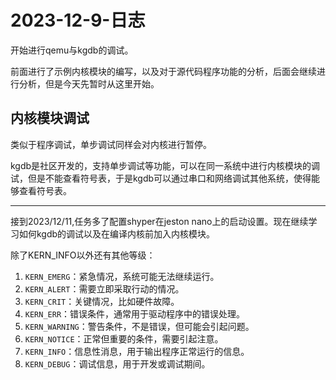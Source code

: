 # 2023-12-9-日志

开始进行qemu与kgdb的调试。

前面进行了示例内核模块的编写，以及对于源代码程序功能的分析，后面会继续进行分析，但是今天先暂时从这里开始。

## 内核模块调试

类似于程序调试，单步调试同样会对内核进行暂停。

kgdb是社区开发的，支持单步调试等功能，可以在同一系统中进行内核模块的调试，但是不能查看符号表，于是kgdb可以通过串口和网络调试其他系统，使得能够查看符号表。

----

接到2023/12/11,任务多了配置shyper在jeston nano上的启动设置。现在继续学习如何kgdb的调试以及在编译内核前加入内核模块。

除了KERN_INFO以外还有其他等级：

1. `KERN_EMERG`：紧急情况，系统可能无法继续运行。
2. `KERN_ALERT`：需要立即采取行动的情况。
3. `KERN_CRIT`：关键情况，比如硬件故障。
4. `KERN_ERR`：错误条件，通常用于驱动程序中的错误处理。
5. `KERN_WARNING`：警告条件，不是错误，但可能会引起问题。
6. `KERN_NOTICE`：正常但重要的条件，需要引起注意。
7. `KERN_INFO`：信息性消息，用于输出程序正常运行的信息。
8. `KERN_DEBUG`：调试信息，用于开发或调试期间。

